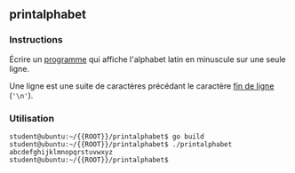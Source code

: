 ## printalphabet

### Instructions

Écrire un [programme](TODO-LINK) qui affiche l'alphabet latin en minuscule sur une seule ligne.

Une ligne est une suite de caractères précédant le caractère [fin de ligne](https://en.wikipedia.org/wiki/Newline) (`'\n'`).

### Utilisation

```console
student@ubuntu:~/{{ROOT}}/printalphabet$ go build
student@ubuntu:~/{{ROOT}}/printalphabet$ ./printalphabet
abcdefghijklmnopqrstuvwxyz
student@ubuntu:~/{{ROOT}}/printalphabet$
```
